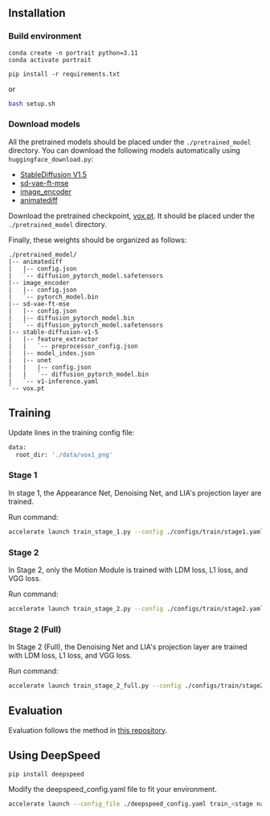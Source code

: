 ## Installation

### **Build environment**

```
conda create -n portrait python=3.11
conda activate portrait

pip install -r requirements.txt
```

or

```bash
bash setup.sh
```

### Download models

All the pretrained models should be placed under the `./pretrained_model` directory. You can download the following models automatically using `huggingface_download.py`:

- [StableDiffusion V1.5](https://huggingface.co/stable-diffusion-v1-5/stable-diffusion-v1-5)
- [sd-vae-ft-mse](https://huggingface.co/stabilityai/sd-vae-ft-mse)
- [image_encoder](https://huggingface.co/lambdalabs/sd-image-variations-diffusers/tree/main/image_encoder)
- [animatediff](https://huggingface.co/guoyww/animatediff/blob/main/mm_sd_v15_v2.ckpt)

Download the pretrained checkpoint, [vox.pt](https://drive.google.com/drive/folders/1N4QcnqUQwKUZivFV-YeBuPyH4pGJHooc). It should be placed under the `./pretrained_model` directory.

Finally, these weights should be organized as follows:

```
./pretrained_model/
|-- animatediff
|   |-- config.json
|   `-- diffusion_pytorch_model.safetensors
|-- image_encoder
|   |-- config.json
|   `-- pytorch_model.bin
|-- sd-vae-ft-mse
|   |-- config.json
|   |-- diffusion_pytorch_model.bin
|   `-- diffusion_pytorch_model.safetensors
|-- stable-diffusion-v1-5
|   |-- feature_extractor
|   |   `-- preprocessor_config.json
|   |-- model_index.json
|   |-- unet
|   |   |-- config.json
|   |   `-- diffusion_pytorch_model.bin
|   `-- v1-inference.yaml
`-- vox.pt 
```

## Training

Update lines in the training config file:

```bash
data:
  root_dir: './data/vox1_png' 
```

### Stage 1

In stage 1, the Appearance Net, Denoising Net, and LIA's projection layer are trained.

Run command:

```bash
accelerate launch train_stage_1.py --config ./configs/train/stage1.yaml
```

### Stage 2

In Stage 2, only the Motion Module is trained with LDM loss, L1 loss, and VGG loss.

Run command:

```bash
accelerate launch train_stage_2.py --config ./configs/train/stage2.yaml
```

### Stage 2 (Full)

In Stage 2 (Full), the Denoising Net and LIA's projection layer are trained with LDM loss, L1 loss, and VGG loss.

Run command:

```bash
accelerate launch train_stage_2_full.py --config ./configs/train/stage2_full.yaml
```

## Evaluation

Evaluation follows the method in [this repository](https://github.com/jieun-b/portrait-eval-pipeline).

## Using DeepSpeed

```bash
pip install deepspeed
```

Modify the deepspeed_config.yaml file to fit your environment.

```bash
accelerate launch --config_file ./deepspeed_config.yaml train_<stage name>.py --config ./configs/train/<stage name>.yaml
```
